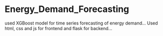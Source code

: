 # Energy_Demand_Forecasting
used XGBoost model for time series forecasting of energy demand... Used html, css and js for frontend and flask for backend...

